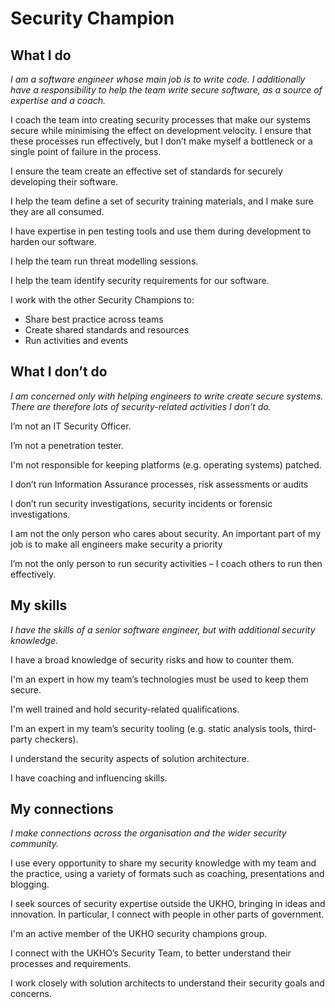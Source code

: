 # Security Champion

## What I do

*I am a software engineer whose main job is to write code. I additionally have a responsibility to help the team write secure software, as a source of expertise and a coach.*

I coach the team into creating security processes that make our systems secure while minimising the effect on development velocity. I ensure that these processes run effectively, but I don’t make myself a bottleneck or a single point of failure in the process.

I ensure the team create an effective set of standards for securely developing their software.

I help the team define a set of security training materials, and I make sure they are all consumed.

I have expertise in pen testing tools and use them during development to harden our software.

I help the team run threat modelling sessions.

I help the team identify security requirements for our software.

I work with the other Security Champions to:

* Share best practice across teams
* Create shared standards and resources
* Run activities and events

## What I don’t do

*I am concerned only with helping engineers to write create secure systems. There are therefore lots of security-related activities I don’t do.*

I’m not an IT Security Officer.

I’m not a penetration tester.

I'm not responsible for keeping platforms (e.g. operating systems) patched.

I don’t run Information Assurance processes, risk assessments or audits

I don’t run security investigations, security incidents or forensic investigations.

I am not the only person who cares about security. An important part of my job is to make all engineers make security a priority

I’m not the only person to run security activities – I coach others to run then effectively.

## My skills

*I have the skills of a senior software engineer, but with additional security knowledge.*

I have a broad knowledge of security risks and how to counter them.

I'm an expert in how my team’s technologies must be used to keep them secure.

I'm well trained and hold security-related qualifications.

I'm an expert in my team’s security tooling (e.g. static analysis tools, third-party checkers).

I understand the security aspects of solution architecture.

I have coaching and influencing skills.

## My connections

*I make connections across the organisation and the wider security community.*

I use every opportunity to share my security knowledge with my team and the practice, using a variety of formats such as coaching, presentations and blogging.

I seek sources of security expertise outside the UKHO, bringing in ideas and innovation. In particular, I connect with people in other parts of government.

I'm an active member of the UKHO security champions group.

I connect with the UKHO’s Security Team, to better understand their processes and requirements.

I work closely with solution architects to understand their security goals and concerns.
